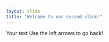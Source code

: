 ```yaml
---
layout: slide
title: "Welcome to our second slide!"
--- 
```

Your text
Use the left arrows to go back!
